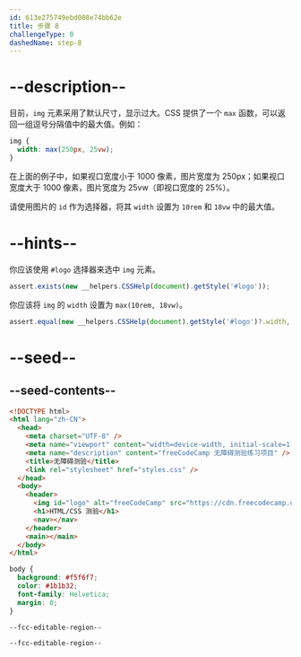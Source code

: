 ```yaml
---
id: 613e275749ebd008e74bb62e
title: 步骤 8
challengeType: 0
dashedName: step-8
---
```


# --description--

目前，`img` 元素采用了默认尺寸，显示过大。CSS 提供了一个 `max` 函数，可以返回一组逗号分隔值中的最大值。例如：

```css
img {
  width: max(250px, 25vw);
}
```

在上面的例子中，如果视口宽度小于 1000 像素，图片宽度为 250px；如果视口宽度大于 1000 像素，图片宽度为 25vw（即视口宽度的 25%）。

请使用图片的 `id` 作为选择器，将其 `width` 设置为 `10rem` 和 `18vw` 中的最大值。

# --hints--

你应该使用 `#logo` 选择器来选中 `img` 元素。

```js
assert.exists(new __helpers.CSSHelp(document).getStyle('#logo'));
```

你应该将 `img` 的 `width` 设置为 `max(10rem, 18vw)`。

```js
assert.equal(new __helpers.CSSHelp(document).getStyle('#logo')?.width, 'max(10rem, 18vw)');
```

# --seed--

## --seed-contents--

```html
<!DOCTYPE html>
<html lang="zh-CN">
  <head>
    <meta charset="UTF-8" />
    <meta name="viewport" content="width=device-width, initial-scale=1.0" />
    <meta name="description" content="freeCodeCamp 无障碍测验练习项目" />
    <title>无障碍测验</title>
    <link rel="stylesheet" href="styles.css" />
  </head>
  <body>
    <header>
      <img id="logo" alt="freeCodeCamp" src="https://cdn.freecodecamp.org/platform/universal/fcc_primary.svg">
      <h1>HTML/CSS 测验</h1>
      <nav></nav>
    </header>
    <main></main>
  </body>
</html>

```

```css
body {
  background: #f5f6f7;
  color: #1b1b32;
  font-family: Helvetica;
  margin: 0;
}

--fcc-editable-region--

--fcc-editable-region--

```

